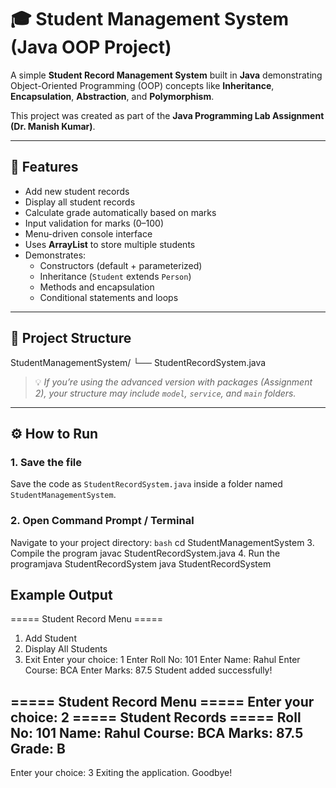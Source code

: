 # 🎓 Student Management System (Java OOP Project)

A simple **Student Record Management System** built in **Java** demonstrating Object-Oriented Programming (OOP) concepts like **Inheritance**, **Encapsulation**, **Abstraction**, and **Polymorphism**.

This project was created as part of the **Java Programming Lab Assignment (Dr. Manish Kumar)**.

---

## 🚀 Features

- Add new student records  
- Display all student records  
- Calculate grade automatically based on marks  
- Input validation for marks (0–100)  
- Menu-driven console interface  
- Uses **ArrayList** to store multiple students  
- Demonstrates:
  - Constructors (default + parameterized)
  - Inheritance (`Student` extends `Person`)
  - Methods and encapsulation
  - Conditional statements and loops

---

## 📁 Project Structure

StudentManagementSystem/
└── StudentRecordSystem.java

> 💡 *If you’re using the advanced version with packages (Assignment 2), your structure may include `model`, `service`, and `main` folders.*

---

## ⚙️ How to Run

### **1. Save the file**
Save the code as `StudentRecordSystem.java` inside a folder named `StudentManagementSystem`.

### **2. Open Command Prompt / Terminal**
Navigate to your project directory:
```bash```
cd StudentManagementSystem
3. Compile the program
javac StudentRecordSystem.java
4. Run the programjava StudentRecordSystem
java StudentRecordSystem

## Example Output
===== Student Record Menu =====
1. Add Student
2. Display All Students
3. Exit
Enter your choice: 1
Enter Roll No: 101
Enter Name: Rahul
Enter Course: BCA
Enter Marks: 87.5
Student added successfully!

===== Student Record Menu =====
Enter your choice: 2
===== Student Records =====
Roll No: 101
Name: Rahul
Course: BCA
Marks: 87.5
Grade: B
-----------------------

Enter your choice: 3
Exiting the application. Goodbye!
